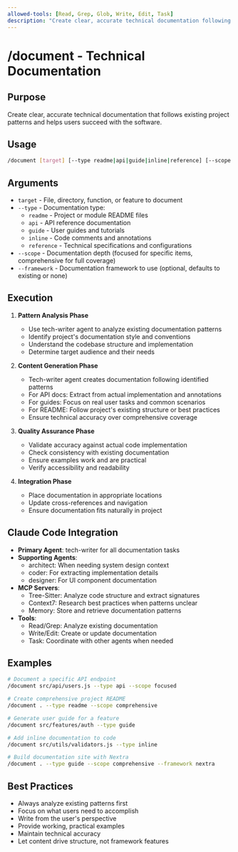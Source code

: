 ```yaml
---
allowed-tools: [Read, Grep, Glob, Write, Edit, Task]
description: "Create clear, accurate technical documentation following project patterns"
---
```


# /document - Technical Documentation

## Purpose

Create clear, accurate technical documentation that follows existing project patterns and helps users succeed with the software.

## Usage

```bash
/document [target] [--type readme|api|guide|inline|reference] [--scope focused|comprehensive] [--framework nextra|docusaurus|vitepress|none]
```

## Arguments

- `target` - File, directory, function, or feature to document
- `--type` - Documentation type:
  - `readme` - Project or module README files
  - `api` - API reference documentation
  - `guide` - User guides and tutorials
  - `inline` - Code comments and annotations
  - `reference` - Technical specifications and configurations
- `--scope` - Documentation depth (focused for specific items, comprehensive for full coverage)
- `--framework` - Documentation framework to use (optional, defaults to existing or none)

## Execution

1. **Pattern Analysis Phase**
   - Use tech-writer agent to analyze existing documentation patterns
   - Identify project's documentation style and conventions
   - Understand the codebase structure and implementation
   - Determine target audience and their needs

2. **Content Generation Phase**
   - Tech-writer agent creates documentation following identified patterns
   - For API docs: Extract from actual implementation and annotations
   - For guides: Focus on real user tasks and common scenarios
   - For README: Follow project's existing structure or best practices
   - Ensure technical accuracy over comprehensive coverage

3. **Quality Assurance Phase**
   - Validate accuracy against actual code implementation
   - Check consistency with existing documentation
   - Ensure examples work and are practical
   - Verify accessibility and readability

4. **Integration Phase**
   - Place documentation in appropriate locations
   - Update cross-references and navigation
   - Ensure documentation fits naturally in project

## Claude Code Integration

- **Primary Agent**: tech-writer for all documentation tasks
- **Supporting Agents**:
  - architect: When needing system design context
  - coder: For extracting implementation details
  - designer: For UI component documentation
- **MCP Servers**:
  - Tree-Sitter: Analyze code structure and extract signatures
  - Context7: Research best practices when patterns unclear
  - Memory: Store and retrieve documentation patterns
- **Tools**:
  - Read/Grep: Analyze existing documentation
  - Write/Edit: Create or update documentation
  - Task: Coordinate with other agents when needed

## Examples

```bash
# Document a specific API endpoint
/document src/api/users.js --type api --scope focused

# Create comprehensive project README
/document . --type readme --scope comprehensive

# Generate user guide for a feature
/document src/features/auth --type guide

# Add inline documentation to code
/document src/utils/validators.js --type inline

# Build documentation site with Nextra
/document . --type guide --scope comprehensive --framework nextra
```

## Best Practices

- Always analyze existing patterns first
- Focus on what users need to accomplish
- Write from the user's perspective
- Provide working, practical examples
- Maintain technical accuracy
- Let content drive structure, not framework features
